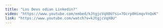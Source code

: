 ```yaml
---
title: "Los Devs odian Linkedin?"
video: "https://www.youtube.com/embed/kJtgjcVqX0U?si=7Ocrp0HimqvYnQxK"
link: "https://www.youtube.com/watch?v=kJtgjcVqX0U"
---
```

